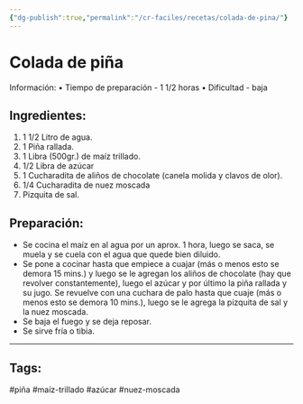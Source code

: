 ```yaml
---
{"dg-publish":true,"permalink":"/cr-faciles/recetas/colada-de-pina/"}
---
```



# Colada de piña

Información:
• Tiempo de preparación - 1 1/2 horas
• Dificultad - baja

## Ingredientes:
1. 1 1/2 Litro de agua.
2. 1 Piña rallada.
3. 1 Libra (500gr.) de maíz trillado.
4. 1/2 Libra de azúcar
5. 1 Cucharadita de aliños de chocolate (canela molida y clavos de olor).
6. 1/4 Cucharadita de nuez moscada
7. Pizquita de sal.

## Preparación:
- Se cocina el maíz en al agua por un aprox. 1 hora, luego se saca, se muela y se cuela con el agua que quede bien diluido.
- Se pone a cocinar hasta que empiece a cuajar (más o menos esto se demora 15 mins.) y luego se le agregan los aliños de chocolate (hay que revolver constantemente), luego el azúcar y por último la piña rallada y su jugo. Se revuelve con una cuchara de palo hasta que cuaje (más o menos esto se demora 10 mins.), luego se le agrega la pizquita de sal y la nuez moscada.
- Se baja el fuego y se deja reposar.
- Se sirve fría o tibia.

-----
## Tags:

#piña #maíz-trillado #azúcar #nuez-moscada